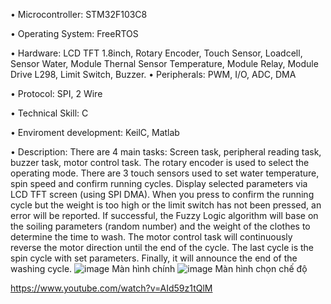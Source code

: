 
•	Microcontroller: STM32F103C8

•	Operating System: FreeRTOS

•	Hardware: LCD TFT 1.8inch, Rotary Encoder, Touch Sensor, Loadcell, Sensor Water, Module Thernal Sensor Temperature, Module Relay, Module Drive L298,  Limit Switch, Buzzer.
•	Peripherals: PWM, I/O, ADC, DMA 

•	Protocol: SPI, 2 Wire

•	Technical Skill: C

•	Enviroment development: KeilC, Matlab

•	Description: There are 4 main tasks: Screen task, peripheral reading task, buzzer task, motor control task.
               The rotary encoder is used to select the operating mode. There are 3 touch sensors used to set water temperature, spin speed and confirm running cycles.
               Display selected parameters via LCD TFT screen (using SPI DMA). When you press to confirm the running cycle but the weight is too high or the limit
               switch has not been pressed, an error will be reported. If successful, the Fuzzy Logic algorithm will base on the soiling parameters (random number)
               and the weight of the clothes to determine the time to wash.
               The motor control task will continuously reverse the motor direction until the end of the cycle. The last cycle is the spin cycle with set parameters.
               Finally, it will announce the end of the washing cycle.
![image](https://github.com/Tuoiio/DoAn_HeThongNhung/assets/158831746/0e667822-ec5f-45c2-a6b0-edacf72d87b5)
Màn hình chính
![image](https://github.com/Tuoiio/DoAn_HeThongNhung/assets/158831746/b2761b0f-11b5-44c2-b428-2096686d037f)
Màn hình chọn chế độ

https://www.youtube.com/watch?v=AId59z1tQlM

